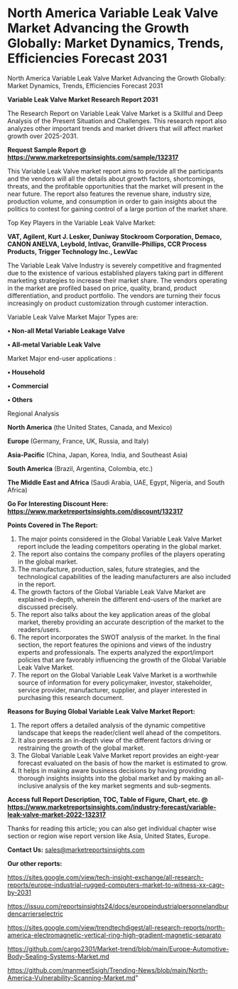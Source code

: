 # North America Variable Leak Valve Market Advancing the Growth Globally: Market Dynamics, Trends, Efficiencies Forecast 2031
North America Variable Leak Valve Market Advancing the Growth Globally: Market Dynamics, Trends, Efficiencies Forecast 2031

<strong>Variable Leak Valve Market Research Report 2031</strong>

The Research Report on Variable Leak Valve Market is a Skillful and Deep Analysis of the Present Situation and Challenges. This research report also analyzes other important trends and market drivers that will affect market growth over 2025-2031.

<strong>Request Sample Report @ <a href=https://www.marketreportsinsights.com/sample/132317>https://www.marketreportsinsights.com/sample/132317</a></strong>

This Variable Leak Valve market report aims to provide all the participants and the vendors will all the details about growth factors, shortcomings, threats, and the profitable opportunities that the market will present in the near future. The report also features the revenue share, industry size, production volume, and consumption in order to gain insights about the politics to contest for gaining control of a large portion of the market share.

Top Key Players in the Variable Leak Valve Market:

<strong>VAT, Agilent, Kurt J. Lesker, Duniway Stockroom Corporation, Demaco, CANON ANELVA, Leybold, Intlvac, Granville-Phillips, CCR Process Products, Trigger Technology Inc., LewVac</strong>

The Variable Leak Valve Industry is severely competitive and fragmented due to the existence of various established players taking part in different marketing strategies to increase their market share. The vendors operating in the market are profiled based on price, quality, brand, product differentiation, and product portfolio. The vendors are turning their focus increasingly on product customization through customer interaction.

Variable Leak Valve Market Major Types are:

<strong>• Non-all Metal Variable Leakage Valve

• All-metal Variable Leak Valve</strong>

Market Major end-user applications :

<strong>• Household

• Commercial

• Others</strong>

Regional Analysis

</u><strong><b>North America</b></strong> (the United States, Canada, and Mexico)

<strong><b>Europe </b></strong>(Germany, France, UK, Russia, and Italy)

<strong><b>Asia-Pacific</b></strong> (China, Japan, Korea, India, and Southeast Asia)

<strong><b>South America</b></strong> (Brazil, Argentina, Colombia, etc.)

<strong><b>The Middle East and Africa</b></strong> (Saudi Arabia, UAE, Egypt, Nigeria, and South Africa)

<strong>Go For Interesting Discount Here: <a href=https://www.marketreportsinsights.com/discount/132317>https://www.marketreportsinsights.com/discount/132317</a></strong>

<strong>Points Covered in The Report:</strong>
<ol>
  <li>The major points considered in the Global Variable Leak Valve Market report include the leading competitors operating in the global market.</li>
  <li>The report also contains the company profiles of the players operating in the global market.</li>
  <li>The manufacture, production, sales, future strategies, and the technological capabilities of the leading manufacturers are also included in the report.</li>
  <li>The growth factors of the Global Variable Leak Valve Market are explained in-depth, wherein the different end-users of the market are discussed precisely.</li>
  <li>The report also talks about the key application areas of the global market, thereby providing an accurate description of the market to the readers/users.</li>
  <li>The report incorporates the SWOT analysis of the market. In the final section, the report features the opinions and views of the industry experts and professionals. The experts analyzed the export/import policies that are favorably influencing the growth of the Global Variable Leak Valve Market.</li>
  <li>The report on the Global Variable Leak Valve Market is a worthwhile source of information for every policymaker, investor, stakeholder, service provider, manufacturer, supplier, and player interested in purchasing this research document.</li>
</ol>
<strong>Reasons for Buying Global Variable Leak Valve Market Report:</strong>

<ol>
  <li>The report offers a detailed analysis of the dynamic competitive landscape that keeps the reader/client well ahead of the competitors.</li>
  <li>It also presents an in-depth view of the different factors driving or restraining the growth of the global market.</li>
  <li>The Global Variable Leak Valve Market report provides an eight-year forecast evaluated on the basis of how the market is estimated to grow.</li>
  <li>It helps in making aware business decisions by having providing thorough insights insights into the global market and by making an all-inclusive analysis of the key market segments and sub-segments.</li>
</ol>
<strong>Access full Report Description, TOC, Table of Figure, Chart, etc. @ <a href=https://www.marketreportsinsights.com/industry-forecast/variable-leak-valve-market-2022-132317>https://www.marketreportsinsights.com/industry-forecast/variable-leak-valve-market-2022-132317</a></strong>


Thanks for reading this article; you can also get individual chapter wise section or region wise report version like Asia, United States, Europe.

<strong>Contact Us:</strong>
sales@marketreportsinsights.com

<strong>Our other reports:</strong>

<a href=https://sites.google.com/view/tech-insight-exchange/all-research-reports/europe-industrial-rugged-computers-market-to-witness-xx-cagr-by-2031>https://sites.google.com/view/tech-insight-exchange/all-research-reports/europe-industrial-rugged-computers-market-to-witness-xx-cagr-by-2031</a>

<a href=https://issuu.com/reportsinsights24/docs/europeindustrialpersonnelandburdencarrierselectric>https://issuu.com/reportsinsights24/docs/europeindustrialpersonnelandburdencarrierselectric</a>

<a href=https://sites.google.com/view/trendtechdigest/all-research-reports/north-america-electromagnetic-vertical-ring-high-gradient-magnetic-separato>https://sites.google.com/view/trendtechdigest/all-research-reports/north-america-electromagnetic-vertical-ring-high-gradient-magnetic-separato</a>

<a href=https://github.com/cargo2301/Market-trend/blob/main/Europe-Automotive-Body-Sealing-Systems-Market.md>https://github.com/cargo2301/Market-trend/blob/main/Europe-Automotive-Body-Sealing-Systems-Market.md</a>

<a href=https://github.com/manmeet5sigh/Trending-News/blob/main/North-America-Vulnerability-Scanning-Market.md>https://github.com/manmeet5sigh/Trending-News/blob/main/North-America-Vulnerability-Scanning-Market.md</a>"
